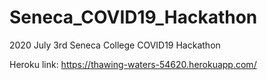 # Seneca_COVID19_Hackathon
2020 July 3rd Seneca College COVID19 Hackathon

Heroku link:  https://thawing-waters-54620.herokuapp.com/
